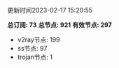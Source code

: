 更新时间2023-02-17 15:20:55

**总订阅: 73**
**总节点: 921**
**有效节点: 297**
- v2ray节点: 199
- ss节点: 97
- trojan节点: 1
